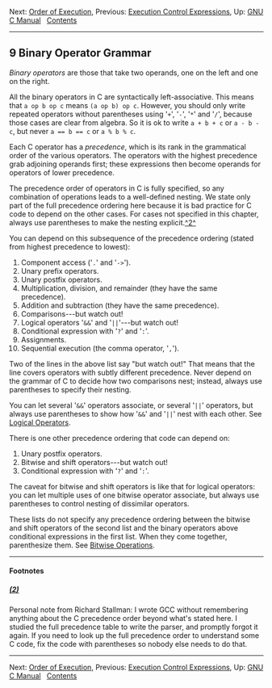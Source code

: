 Next: [Order of Execution](Order-of-Execution.md), Previous:
[Execution Control Expressions](Execution-Control-Expressions.md), Up:
[GNU C Manual](index.md)  
[Contents](index.md#SEC_Contents "Table of contents")  

------------------------------------------------------------------------


## 9 Binary Operator Grammar 


*Binary operators* are those that take two operands, one on the left and
one on the right.

All the binary operators in C are syntactically left-associative. This
means that `a op b op c` means `(a op b) op c`. However, you should only
write repeated operators without parentheses using '`+`',
'`-`', '`*`' and '`/`', because those cases
are clear from algebra. So it is ok to write `a + b + c` or `a - b - c`,
but never `a == b == c` or `a % b % c`.

Each C operator has a *precedence*, which is its rank in the grammatical
order of the various operators. The operators with the highest
precedence grab adjoining operands first; these expressions then become
operands for operators of lower precedence.

The precedence order of operators in C is fully specified, so any
combination of operations leads to a well-defined nesting. We state only
part of the full precedence ordering here because it is bad practice for
C code to depend on the other cases. For cases not specified in this
chapter, always use parentheses to make the nesting
explicit.[^2^](#FOOT2)

You can depend on this subsequence of the precedence ordering (stated
from highest precedence to lowest):

1.  Component access ('`.`' and '`->`').
2.  Unary prefix operators.
3.  Unary postfix operators.
4.  Multiplication, division, and remainder (they have the same
    precedence).
5.  Addition and subtraction (they have the same precedence).
6.  Comparisons---but watch out!
7.  Logical operators '`&&`' and '`||`'---but watch
    out!
8.  Conditional expression with '`?`' and '`:`'.
9.  Assignments.
10. Sequential execution (the comma operator, '`,`').

Two of the lines in the above list say "but watch out!" That means that
the line covers operators with subtly different precedence. Never depend
on the grammar of C to decide how two comparisons nest; instead, always
use parentheses to specify their nesting.

You can let several '`&&`' operators associate, or several
'`||`' operators, but always use parentheses to show how
'`&&`' and '`||`' nest with each other. See [Logical
Operators](Logical-Operators.md).

There is one other precedence ordering that code can depend on:

1.  Unary postfix operators.
2.  Bitwise and shift operators---but watch out!
3.  Conditional expression with '`?`' and '`:`'.

The caveat for bitwise and shift operators is like that for logical
operators: you can let multiple uses of one bitwise operator associate,
but always use parentheses to control nesting of dissimilar operators.

These lists do not specify any precedence ordering between the bitwise
and shift operators of the second list and the binary operators above
conditional expressions in the first list. When they come together,
parenthesize them. See [Bitwise Operations](Bitwise-Operations.md).


------------------------------------------------------------------------

#### Footnotes 

##### [(2)](#DOCF2)

Personal note from Richard Stallman: I wrote GCC without remembering
anything about the C precedence order beyond what's stated here. I
studied the full precedence table to write the parser, and promptly
forgot it again. If you need to look up the full precedence order to
understand some C code, fix the code with parentheses so nobody else
needs to do that.

------------------------------------------------------------------------

Next: [Order of Execution](Order-of-Execution.md), Previous:
[Execution Control Expressions](Execution-Control-Expressions.md), Up:
[GNU C Manual](index.md)  
[Contents](index.md#SEC_Contents "Table of contents")  
